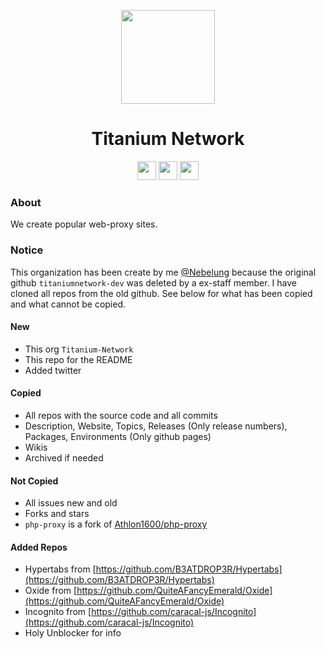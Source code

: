 <p align="center">
<kbd>
<img width="150px" src="https://avatars.githubusercontent.com/u/92069395">
</kbd>
</p>

<h1 align="center">Titanium Network</h1>

<p align="center">
<a href="https://discord.gg/unblock"><img height="30px" src="https://img.shields.io/badge/Discord-7289DA?style=for-the-badge&logo=discord&logoColor=white"><img></a>
<a href="https://twitter.com/TitaniumNetDev"><img height="30px" src="https://img.shields.io/badge/Twitter-1DA1F2?style=for-the-badge&logo=twitter&logoColor=white"><img></a>
<a href="https://reddit.com/r/TitaniumNetwork"><img height="30px" src="https://img.shields.io/badge/Reddit-FF4500?style=for-the-badge&logo=reddit&logoColor=white"><img></a>
</p>

### About
We create popular web-proxy sites.

### Notice
This organization has been create by me [@Nebelung](https://github.com/Nebelung-Dev) because the original github `titaniumnetwork-dev` was deleted by a ex-staff member. I have cloned all repos from the old github. See below for what has been copied and what cannot be copied.

#### New
- This org `Titanium-Network`
- This repo for the README
- Added twitter

#### Copied
- All repos with the source code and all commits
- Description, Website, Topics, Releases (Only release numbers), Packages, Environments (Only github pages)
- Wikis
- Archived if needed

#### Not Copied
- All issues new and old
- Forks and stars
- `php-proxy` is a fork of [Athlon1600/php-proxy](https://github.com/Athlon1600/php-proxy)

#### Added Repos
- Hypertabs from [https://github.com/B3ATDROP3R/Hypertabs](https://github.com/B3ATDROP3R/Hypertabs)
- Oxide from [https://github.com/QuiteAFancyEmerald/Oxide](https://github.com/QuiteAFancyEmerald/Oxide)
- Incognito from [https://github.com/caracal-js/Incognito](https://github.com/caracal-js/Incognito)
- Holy Unblocker for info
